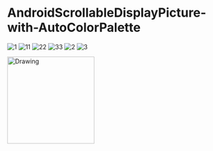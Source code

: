 # AndroidScrollableDisplayPicture-with-AutoColorPalette

![1](http://i.imgur.com/ikODJfN.png)
![11](http://i.imgur.com/HHjnsLB.png) ![22](http://i.imgur.com/5h2xl68.png) ![33](http://i.imgur.com/KzgPRfO.png)
![2](http://i.imgur.com/HW37Mxq.png)
![3](http://i.imgur.com/E38T22H.png)

<img src="http://i.imgur.com/5h2xl68.png" alt="Drawing" style="width: 200px;"/>
